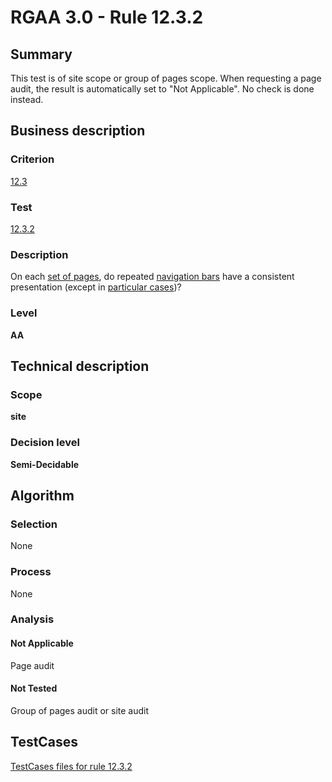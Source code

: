 # RGAA 3.0 -  Rule 12.3.2

## Summary

This test is of site scope or group of pages scope. When requesting a page audit, the result is automatically set to "Not Applicable". No check is done instead.

## Business description

### Criterion

[12.3](http://asqatasun.github.io/RGAA--3.0--EN/RGAA3.0_Criteria_English_version_v1.html#crit-12-3)

### Test

[12.3.2](http://asqatasun.github.io/RGAA--3.0--EN/RGAA3.0_Criteria_English_version_v1.html#test-12-3-2)

### Description
On each <a href="http://asqatasun.github.io/RGAA--3.0--EN/RGAA3.0_Glossary_English_version_v1.html#mEnsemblePages">set
  of pages</a>, do repeated <a href="http://asqatasun.github.io/RGAA--3.0--EN/RGAA3.0_Glossary_English_version_v1.html#mBarreNav">navigation bars</a> have a
    consistent presentation (except in <a title="Particular cases for criterion 12.3" href="http://asqatasun.github.io/RGAA--3.0--EN/RGAA3.0_Particular_cases_English_version_v1.html#cpCrit12-">particular cases</a>)? 


### Level

**AA**

## Technical description

### Scope

**site**

### Decision level

**Semi-Decidable**

## Algorithm

### Selection

None

### Process

None

### Analysis

#### Not Applicable

Page audit 

#### Not Tested

Group of pages audit or site audit



##  TestCases 

[TestCases files for rule 12.3.2](https://github.com/Asqatasun/Asqatasun/tree/master/rules/rules-rgaa3.0/src/test/resources/testcases/rgaa30/Rgaa30Rule120302/) 


